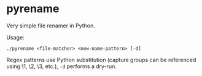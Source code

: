 # pyrename

Very simple file renamer in Python.

Usage:
```
./pyrename <file-matcher> <new-name-pattern> [-d]
```

Regex patterns use Python substitution (capture groups can be referenced using \1, \2, \3, etc.), `-d` performs a dry-run.